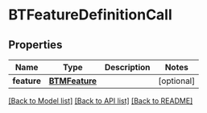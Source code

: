 # BTFeatureDefinitionCall

## Properties
Name | Type | Description | Notes
------------ | ------------- | ------------- | -------------
**feature** | [**BTMFeature**](BTMFeature.md) |  | [optional] 

[[Back to Model list]](../README.md#documentation-for-models) [[Back to API list]](../README.md#documentation-for-api-endpoints) [[Back to README]](../README.md)


